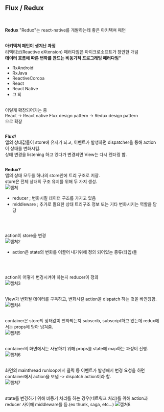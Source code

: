 
## Flux / Redux
<br>

**Redux**
"Redux"는 react-native를 개발하는데 좋은 아키텍쳐 패턴
<br>
<br>

**아키텍쳐 패턴이 생겨난 과정**
<br>
리엑티브(Reactive eXtension) 패러다임은 마이크로소프트가 창안한 개념
<br>
**데이터 흐름에 따른 변화를 만드는 비동기적 프로그래밍 패러다임"**
<br>
* RxAndroid
* RxJava
* ReactiveCorcoa
* React
* React Native
* 그 외
<br>
이렇게 확장되어가는 중
<br>
React -> React native
Flux design pattern -> Redux design pattern
<br>
으로 확장
<br>
<br>

**Flux?**
<br>
앱의 상태값들이 store에 유지가 되고, 이벤트가 발생하면 dispatcher을 통해 action이 상태를 변화시킴.<br>
상태 변경을 listening 하고 있다가 변경되면 View는 다시 렌더링 함.
<br>
<br>

**Redux?**
<br>
앱의 상태 모두를 하나의 store안에 트리 구조로 저장.<br>
store은 전체 상태의 구조 유지를 위해 두 가지 생성.<br>
![캡처](https://user-images.githubusercontent.com/58720791/74312489-239afa80-4db5-11ea-9423-9b262d2149c5.PNG)
* reducer ; 변화시킬 데이터 구조를 가지고 있음
* middleware ; 추가로 필요한 상태 트리구조 정보 또는 기타 변화시키는 역할을 담당
<br>
<br>

action이 store을 변경<br>
![캡처2](https://user-images.githubusercontent.com/58720791/74312492-24cc2780-4db5-11ea-9f74-9567c2c0464b.PNG)
* action은 state의 변화를 이끌어 내기위해 정의 되어있는 종류(타입)들
<br>
<br>

action이 어떻게 변경시켜야 하는지 reducer이 정의<br>
![캡처3](https://user-images.githubusercontent.com/58720791/74312494-24cc2780-4db5-11ea-81e6-ed84dd6d4881.PNG)
<br>
<br>

View가 변화될 데이터를 구독하고, 변화시킬 action을 dispatch 하는 것을 바인딩함.<br>
![캡처4](https://user-images.githubusercontent.com/58720791/74312496-2564be00-4db5-11ea-8e2b-d98d355d8755.PNG)
<br>
<br>

container은 store의 상태값이 변화되는지 subscrib, subscript하고 있는데 redux에서는 props에 담아 넘겨줌.<br>
![캡처5](https://user-images.githubusercontent.com/58720791/74312499-25fd5480-4db5-11ea-9d84-647c3386d619.PNG)
<br>
<br>

container의 화면에서는 사용하기 위해 props를 state에 map하는 과정이 진행.<br>
![캡처6](https://user-images.githubusercontent.com/58720791/74312501-2695eb00-4db5-11ea-8be9-907e1fc1542e.PNG)
<br>
<br>

화면의 mainthread runloop에서 클릭 등 이벤트가 발생해서 변경 요청을 하면 container에서 action을 보냄 -> dispatch action이라 함.<br>
![캡처7](https://user-images.githubusercontent.com/58720791/74312503-272e8180-4db5-11ea-831f-ee463a6a7c49.PNG)
<br>
<br>

state를 변경하기 위해 비동기 처리를 하는 경우(네트워크 처리)를 위해 action과 reducer 사이에 middleware를 둠.(ex thunk, saga, etc...)
![캡처8](https://user-images.githubusercontent.com/58720791/74312505-272e8180-4db5-11ea-84bf-9830761fd8fb.PNG)
<br>
<br>






